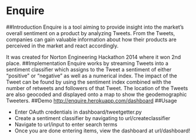 Enquire
=================
##Introduction
Enquire is a tool aiming to provide insight into the market’s overall sentiment on a product by analyzing Tweets. From the Tweets, companies can gain valuable information about how their products are perceived in the market and react accordingly.

It was created for Norton Engineering Hackathon 2014 where it won 2nd place.
##Implementation
Enquire works by streaming Tweets into a sentiment classifier which assigns to the Tweet a sentiment of either “positive” or “negative” as well as a numerical index. The impact of the Tweet can be found by using the sentiment index combined with the number of retweets and followers of that Tweet. The location of the Tweets are also geocoded and displayed onto a map to show the geodemographic Tweeters.
##Demo
http://enquire.herokuapp.com/dashboard
##Usage
+ Enter OAuth credentials in dashboard/tweetgetter.py
+ Create a sentiment classifier by navigating to url/createclassifier
+ Navigate to url/input to enter search terms
+ Once you are done entering items, view the dashboard at url/dashboard!
